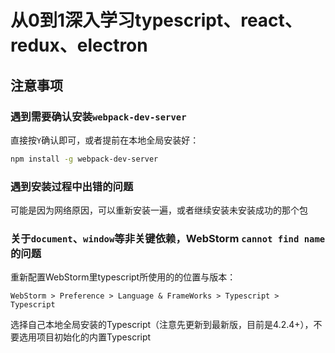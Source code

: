 # 从0到1深入学习typescript、react、redux、electron

## 注意事项
### 遇到需要确认安装`webpack-dev-server`
直接按`Y`确认即可，或者提前在本地全局安装好：
```bash
npm install -g webpack-dev-server
```

### 遇到安装过程中出错的问题
可能是因为网络原因，可以重新安装一遍，或者继续安装未安装成功的那个包

### 关于`document`、`window`等非关键依赖，WebStorm `cannot find name`的问题
重新配置WebStorm里typescript所使用的的位置与版本：
```text
WebStorm > Preference > Language & FrameWorks > Typescript > Typescript
```
选择自己本地全局安装的Typescript（注意先更新到最新版，目前是4.2.4+），不要选用项目初始化的内置Typescript
